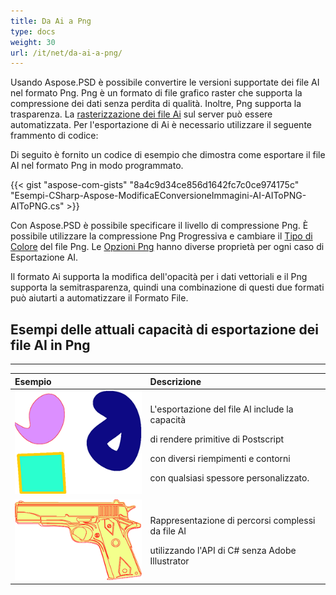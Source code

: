 ```yaml
---
title: Da Ai a Png
type: docs
weight: 30
url: /it/net/da-ai-a-png/
---
```


Usando Aspose.PSD è possibile convertire le versioni supportate dei file AI nel formato Png. Png è un formato di file grafico raster che supporta la compressione dei dati senza perdita di qualità. Inoltre, Png supporta la trasparenza. La [rasterizzazione dei file Ai](/it/psd/net/conversione-immagine-ai-in-formato-raster/) sul server può essere automatizzata. Per l'esportazione di Ai è necessario utilizzare il seguente frammento di codice:

Di seguito è fornito un codice di esempio che dimostra come esportare il file AI nel formato Png in modo programmato.

{{< gist "aspose-com-gists" "8a4c9d34ce856d1642fc7c0ce974175c" "Esempi-CSharp-Aspose-ModificaEConversioneImmagini-AI-AIToPNG-AIToPNG.cs" >}}

Con Aspose.PSD è possibile specificare il livello di compressione Png. È possibile utilizzare la compressione Png Progressiva e cambiare il [Tipo di Colore](https://reference.aspose.com/psd/net/aspose.psd.imageoptions/pngoptions/properties/colortype) del file Png. Le [Opzioni Png](https://reference.aspose.com/psd/net/aspose.psd.imageoptions/pngoptions) hanno diverse proprietà per ogni caso di Esportazione AI.

Il formato Ai supporta la modifica dell'opacità per i dati vettoriali e il Png supporta la semitrasparenza, quindi una combinazione di questi due formati può aiutarti a automatizzare il Formato File.
## **Esempi delle attuali capacità di esportazione dei file AI in Png**
-----

|**Esempio**|**Descrizione**|
| :- | :- |
|![todo:testo_alternativo_immagine](ai-to-png_1.png)|<p>L'esportazione del file AI include la capacità</p><p>di rendere primitive di Postscript</p><p>con diversi riempimenti e contorni</p><p>con qualsiasi spessore personalizzato.</p>|
|![todo:testo_alternativo_immagine](ai-to-png_2.png)|<p>Rappresentazione di percorsi complessi da file AI</p><p>utilizzando l'API di C# senza Adobe Illustrator</p>|
